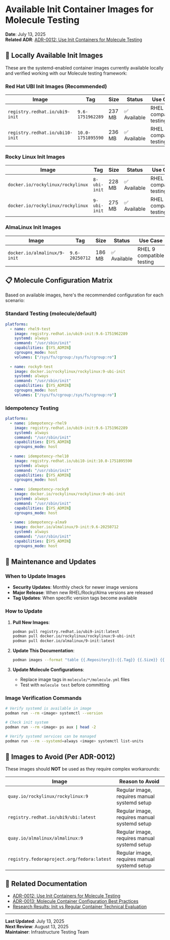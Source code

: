 # Available Init Container Images for Molecule Testing

**Date**: July 13, 2025  
**Related ADR**: [ADR-0012: Use Init Containers for Molecule Testing](../docs/adrs/adr-0012-init-container-vs-regular-container-molecule-testing.md)

## 🐳 Locally Available Init Images

These are the systemd-enabled container images currently available locally and verified working with our Molecule testing framework:

### **Red Hat UBI Init Images** (Recommended)
| Image | Tag | Size | Status | Use Case |
|-------|-----|------|--------|----------|
| `registry.redhat.io/ubi9-init` | `9.6-1751962289` | 237 MB | ✅ Available | RHEL 9 compatible testing |
| `registry.redhat.io/ubi10-init` | `10.0-1751895590` | 236 MB | ✅ Available | RHEL 10 compatible testing |

### **Rocky Linux Init Images**
| Image | Tag | Size | Status | Use Case |
|-------|-----|------|--------|----------|
| `docker.io/rockylinux/rockylinux` | `8-ubi-init` | 228 MB | ✅ Available | RHEL 8 compatible testing |
| `docker.io/rockylinux/rockylinux` | `9-ubi-init` | 275 MB | ✅ Available | RHEL 9 compatible testing |

### **AlmaLinux Init Images**
| Image | Tag | Size | Status | Use Case |
|-------|-----|------|--------|----------|
| `docker.io/almalinux/9-init` | `9.6-20250712` | 186 MB | ✅ Available | RHEL 9 compatible testing |

## 📋 Molecule Configuration Matrix

Based on available images, here's the recommended configuration for each scenario:

### **Standard Testing (molecule/default)**
```yaml
platforms:
  - name: rhel9-test
    image: registry.redhat.io/ubi9-init:9.6-1751962289
    systemd: always
    command: "/usr/sbin/init"
    capabilities: [SYS_ADMIN]
    cgroupns_mode: host
    volumes: ["/sys/fs/cgroup:/sys/fs/cgroup:ro"]
    
  - name: rocky9-test
    image: docker.io/rockylinux/rockylinux:9-ubi-init
    systemd: always
    command: "/usr/sbin/init"
    capabilities: [SYS_ADMIN]
    cgroupns_mode: host
    volumes: ["/sys/fs/cgroup:/sys/fs/cgroup:ro"]
```

### **Idempotency Testing**
```yaml
platforms:
  - name: idempotency-rhel9
    image: registry.redhat.io/ubi9-init:9.6-1751962289
    systemd: always
    command: "/usr/sbin/init"
    capabilities: [SYS_ADMIN]
    cgroupns_mode: host
    
  - name: idempotency-rhel10
    image: registry.redhat.io/ubi10-init:10.0-1751895590
    systemd: always
    command: "/usr/sbin/init"
    capabilities: [SYS_ADMIN]
    cgroupns_mode: host
    
  - name: idempotency-rocky9
    image: docker.io/rockylinux/rockylinux:9-ubi-init
    systemd: always
    command: "/usr/sbin/init"
    capabilities: [SYS_ADMIN]
    cgroupns_mode: host
    
  - name: idempotency-alma9
    image: docker.io/almalinux/9-init:9.6-20250712
    systemd: always
    command: "/usr/sbin/init"
    capabilities: [SYS_ADMIN]
    cgroupns_mode: host
```

## 🔄 Maintenance and Updates

### **When to Update Images**
- **Security Updates**: Monthly check for newer image versions
- **Major Release**: When new RHEL/Rocky/Alma versions are released
- **Tag Updates**: When specific version tags become available

### **How to Update**
1. **Pull New Images**:
   ```bash
   podman pull registry.redhat.io/ubi9-init:latest
   podman pull docker.io/rockylinux/rockylinux:9-ubi-init
   podman pull docker.io/almalinux/9-init:latest
   ```

2. **Update This Documentation**:
   ```bash
   podman images --format "table {{.Repository}}:{{.Tag}} {{.Size}} {{.Created}}" | grep -E "(init|ubi.*init)"
   ```

3. **Update Molecule Configurations**:
   - Replace image tags in `molecule/*/molecule.yml` files
   - Test with `molecule test` before committing

### **Image Verification Commands**
```bash
# Verify systemd is available in image
podman run --rm <image> systemctl --version

# Check init system
podman run --rm <image> ps aux | head -2

# Verify systemd services can be managed
podman run --rm --systemd=always <image> systemctl list-units
```

## 🚫 Images to Avoid (Per ADR-0012)

These images should **NOT** be used as they require complex workarounds:

| Image | Reason to Avoid |
|-------|----------------|
| `quay.io/rockylinux/rockylinux:9` | Regular image, requires manual systemd setup |
| `registry.redhat.io/ubi9/ubi:latest` | Regular image, requires manual systemd setup |
| `quay.io/almalinux/almalinux:9` | Regular image, requires manual systemd setup |
| `registry.fedoraproject.org/fedora:latest` | Regular image, requires manual systemd setup |

## 📖 Related Documentation

- [ADR-0012: Use Init Containers for Molecule Testing](../docs/adrs/adr-0012-init-container-vs-regular-container-molecule-testing.md)
- [ADR-0013: Molecule Container Configuration Best Practices](../docs/adrs/adr-0013-molecule-systemd-configuration-best-practices.md)
- [Research Results: Init vs Regular Container Technical Evaluation](../docs/research/manual-research-results-july-12-2025.md)

---
**Last Updated**: July 13, 2025  
**Next Review**: August 13, 2025  
**Maintainer**: Infrastructure Testing Team
